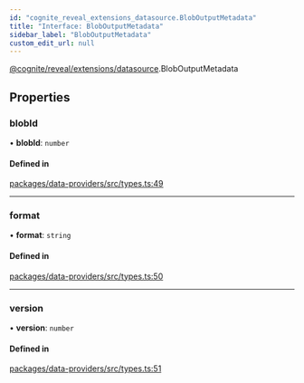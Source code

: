 ```yaml
---
id: "cognite_reveal_extensions_datasource.BlobOutputMetadata"
title: "Interface: BlobOutputMetadata"
sidebar_label: "BlobOutputMetadata"
custom_edit_url: null
---
```


[@cognite/reveal/extensions/datasource](../modules/cognite_reveal_extensions_datasource.md).BlobOutputMetadata

## Properties

### blobId

• **blobId**: `number`

#### Defined in

[packages/data-providers/src/types.ts:49](https://github.com/cognitedata/reveal/blob/09f51630/viewer/packages/data-providers/src/types.ts#L49)

___

### format

• **format**: `string`

#### Defined in

[packages/data-providers/src/types.ts:50](https://github.com/cognitedata/reveal/blob/09f51630/viewer/packages/data-providers/src/types.ts#L50)

___

### version

• **version**: `number`

#### Defined in

[packages/data-providers/src/types.ts:51](https://github.com/cognitedata/reveal/blob/09f51630/viewer/packages/data-providers/src/types.ts#L51)

